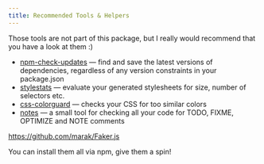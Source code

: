```yaml
---
title: Recommended Tools & Helpers
---
```


Those tools are not part of this package, but I really would recommend that you have a look at them :)

- [npm-check-updates](https://github.com/tjunnone/npm-check-updates) — find and save the latest versions of dependencies, regardless of any version constraints in your package.json
- [stylestats](https://github.com/t32k/stylestats) — evaluate your generated stylesheets for size, number of selectors etc.
- [css-colorguard](https://github.com/SlexAxton/css-colorguard) — checks your CSS for too similar colors
- [notes](https://github.com/stephenb/node-notes) — a small tool for checking all your code for TODO, FIXME, OPTIMIZE and NOTE comments

https://github.com/marak/Faker.js

You can install them all via npm, give them a spin!



